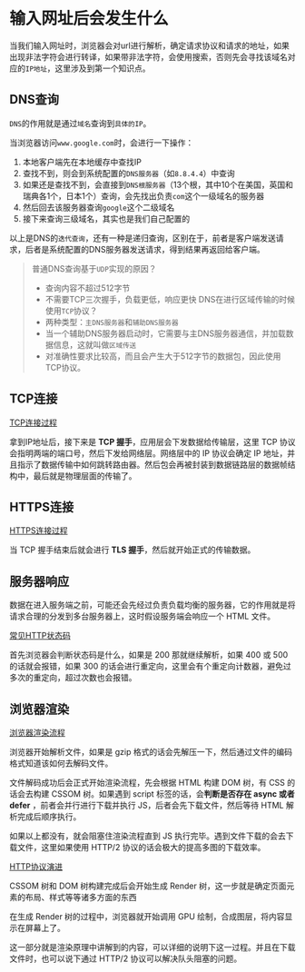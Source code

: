 # 输入网址后会发生什么

当我们输入网址时，浏览器会对url进行解析，确定请求协议和请求的地址，如果出现非法字符会进行转译，如果带非法字符，会使用搜索，否则先会寻找该域名对应的`IP地址`，这里涉及到第一个知识点。

## DNS查询

`DNS`的作用就是通过`域名`查询到`具体的IP`。

当浏览器访问`www.google.com`时，会进行一下操作：
1. 本地客户端先在本地缓存中查找IP
2. 查找不到，则会到系统配置的`DNS服务器`（如`8.8.4.4`）中查询
3. 如果还是查找不到，会直接到`DNS根服务器`（13个根，其中10个在美国，英国和瑞典各1个，日本1个）查询，会先找出负责`com`这个一级域名的服务器
4. 然后回去该服务器查询`google`这个二级域名
5. 接下来查询三级域名，其实也是我们自己配置的

以上是DNS的`迭代查询`，还有一种是递归查询，区别在于，前者是客户端发送请求，后者是系统配置的DNS服务器发送请求，得到结果再返回给客户端。

>普通DNS查询基于`UDP`实现的原因？
> - 查询内容不超过512字节
> - 不需要TCP三次握手，负载更低，响应更快
>DNS在进行区域传输的时候使用`TCP`协议？
> - 两种类型：`主DNS服务器`和`辅助DNS服务器`
> - 当一个辅助DNS服务器启动时，它需要与主DNS服务器通信，并加载数据信息，这就叫做`区域传送`
> - 对准确性要求比较高，而且会产生大于512字节的数据包，因此使用TCP协议。

## TCP连接

[TCP连接过程](../计算机网络/TCP.md)

拿到IP地址后，接下来是 **TCP 握手**，应用层会下发数据给传输层，这里 TCP 协议会指明两端的端口号，然后下发给网络层。网络层中的 IP 协议会确定 IP 地址，并且指示了数据传输中如何跳转路由器。然后包会再被封装到数据链路层的数据帧结构中，最后就是物理层面的传输了。

## HTTPS连接

[HTTPS连接过程](HTTPS握手过程.md)

当 TCP 握手结束后就会进行 **TLS 握手**，然后就开始正式的传输数据。

## 服务器响应

数据在进入服务端之前，可能还会先经过负责负载均衡的服务器，它的作用就是将请求合理的分发到多台服务器上，这时假设服务端会响应一个 HTML 文件。

[常见HTTP状态码](常见的状态码.md)

首先浏览器会判断状态码是什么，如果是 200 那就继续解析，如果 400 或 500 的话就会报错，如果 300 的话会进行重定向，这里会有个重定向计数器，避免过多次的重定向，超过次数也会报错。

## 浏览器渲染

[浏览器渲染流程](../浏览器/%E6%B8%B2%E6%9F%93%E6%B5%81%E7%A8%8B.md)

浏览器开始解析文件，如果是 gzip 格式的话会先解压一下，然后通过文件的编码格式知道该如何去解码文件。

文件解码成功后会正式开始渲染流程，先会根据 HTML 构建 DOM 树，有 CSS 的话会去构建 CSSOM 树。如果遇到 script 标签的话，会**判断是否存在 async 或者 defer** ，前者会并行进行下载并执行 JS，后者会先下载文件，然后等待 HTML 解析完成后顺序执行。

如果以上都没有，就会阻塞住渲染流程直到 JS 执行完毕。遇到文件下载的会去下载文件，这里如果使用 HTTP/2 协议的话会极大的提高多图的下载效率。

[HTTP协议演进](HTTP协议演进.md)

CSSOM 树和 DOM 树构建完成后会开始生成 Render 树，这一步就是确定页面元素的布局、样式等等诸多方面的东西

在生成 Render 树的过程中，浏览器就开始调用 GPU 绘制，合成图层，将内容显示在屏幕上了。

这一部分就是渲染原理中讲解到的内容，可以详细的说明下这一过程。并且在下载文件时，也可以说下通过 HTTP/2 协议可以解决队头阻塞的问题。
